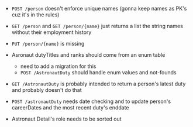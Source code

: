 - `POST /person` doesn't enforce unique names (gonna keep names as PK's cuz it's in the rules)

- `GET /person` and `GET /person/{name}` just returns a list the string names without their employment history

- `PUT /person/{name}` is missing

- Asronaut dutyTitles and ranks should come from an enum table
    - need to add a migration for this
    - `POST /AstronautDuty` should handle enum values and not-founds

- `GET /AstronautDuty` is probably intended to return a person's latest duty and probably doesn't do that 

- `POST /astronautDuty` needs date checking and to update person's careerDates and the most recent duty's enddate

- Astronaut Detail's role needs to be sorted out


